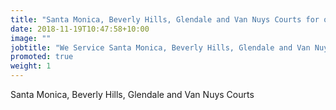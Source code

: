 ```yaml
---
title: "Santa Monica, Beverly Hills, Glendale and Van Nuys Courts for only $45.00"
date: 2018-11-19T10:47:58+10:00
image: ""
jobtitle: "We Service Santa Monica, Beverly Hills, Glendale and Van Nuys Courts."
promoted: true
weight: 1
---
```


Santa Monica, Beverly Hills, Glendale and Van Nuys Courts
